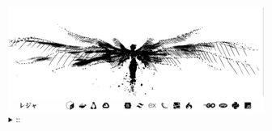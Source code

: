 <img src="./banner.png">
<details><summary> :: </summary>
<!--START_SECTION:waka-->

```
From: 09 August 2024 - To: 13 April 2025

Total Time: 1,256 hrs 57 mins

Python                     363 hrs 9 mins  ///////------------------   26.73 %
PHP                        215 hrs 37 mins ////---------------------   15.87 %
Markdown                   208 hrs 52 mins ////---------------------   15.37 %
Other                      101 hrs 45 mins //-----------------------   07.49 %
```

<!--END_SECTION:waka-->
</details>
